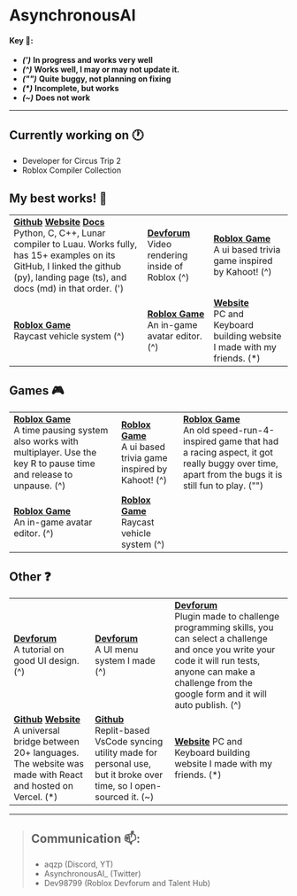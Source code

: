 # AsynchronousAI

#### Key 🔑:

- **_(')_** <td>**In progress and works very well**
- **_(^)_** <td>**Works well, I may or may not update it.**
- **_("")_** **Quite buggy, not planning on fixing**
- **_(\*)_** <td>**Incomplete, but works**
- **_(~)_** <td>**Does not work** <br>

---

## Currently working on 🕐

- Developer for Circus Trip 2
- Roblox Compiler Collection

## My best works! 🥳

<table border="0">
 <tr>
    <td><a href="https://github.com/AsynchronousAI/roblox-pyc" target="_blank"><b>Github</b></a> <a href="https://robloxpy.vercel.app" target="_blank"><b>Website</b></a> <a href="https://robloxpyc.gitbook.io/roblox-pyc/" target="_blank"><b>Docs</b></a> <br>
  Python, C, C++, Lunar compiler to Luau. Works fully, has 15+ examples on its GitHub, I linked the github (py), landing page (ts), and docs (md) in that order. (')</td>

<td><a href="https://devforum.roblox.com/t/videoservice-v202-closed-easy-to-use-custom-video-player/1775696" target="_blank"><b>Devforum</b></a> <br>
  Video rendering inside of Roblox (^) </td> <td><a href="https://www.roblox.com/games/9333015136/Trivia" target="_blank"><b>Roblox Game</b></a> <br>
  A ui based trivia game inspired by Kahoot! (^)</td>
 </tr>
 <tr>
    <td><a href="https://www.roblox.com/games/12590841538" target="_blank"><b>Roblox Game</b></a> <br>
  Raycast vehicle system (^)</td>
    <td><a href="https://www.roblox.com/games/10950266679/Avatar-Demo" target="_blank"><b>Roblox Game</b></a> <br>
   An in-game avatar editor. (^)</td>
   <td><a href="https://website-8ehi39aty-asynchronousai.vercel.app" target="_blank"><b>Website</b></a> <br> PC and Keyboard building website I made with my friends. (*)
</td>
 </tr>
</table>

## Games 🎮

<table border="0">
 <tr>
<td> <a href="https://www.roblox.com/games/12101165625/Dev98799s-Place-Number-5" target="_blank"><b>Roblox Game</b></a> <br>
  A time pausing system also works with multiplayer. Use the key R to pause time and release to unpause. (^) </td>
<td> <a href="https://www.roblox.com/games/9333015136/Trivia" target="_blank"><b>Roblox Game</b></a> <br>
  A ui based trivia game inspired by Kahoot! (^) </td>
<td><a href="https://www.roblox.com/games/9734780826/Speed-Platformer" target="_blank"><b>Roblox Game</b></a> <br>
    An old speed-run-4-inspired game that had a racing aspect, it got really buggy over time, apart from the bugs it is still fun to play. ("") </td>
    </tr>
     <tr>
<td><a href="https://www.roblox.com/games/10950266679/Avatar-Demo" target="_blank"><b>Roblox Game</b></a> <br>
   An in-game avatar editor. (^) </td>
<td><a href="https://www.roblox.com/games/12590841538" target="_blank"><b>Roblox Game</b></a> <br>
  Raycast vehicle system (^) </td>
   </tr>
  </table>
  
## Other ❓

  <table border="0">
 <tr>
<td><a href="https://devforum.roblox.com/t/how-to-make-extremely-clean-ui-while-keeping-good-ux/2438099?u=dev98799" target="_blank"><b>Devforum</b></a> <br>
  A tutorial on good UI design. (^) </td>
<td><a href="https://devforum.roblox.com/t/gui-menu-system-any-advice/1657597" target="_blank"><b>Devforum</b></a> <br>
  A UI menu system I made (^) </td>
<td><a href="https://devforum.roblox.com/t/challenges-v200-test-your-scripting-skill/1788762" target="_blank"><b>Devforum</b></a> <br>
  Plugin made to challenge programming skills, you can select a challenge and once you write your code it will run tests, anyone can make a challenge from the google form and it will auto publish.  (^) </td>
    </tr>
     <tr>
<td><a href="https://github.com/AsynchronousAI/clay" target="_blank"><b>Github</b></a> <a href="https://clay-code.vercel.app/" target="_blank"><b>Website</b></a> <br>
  A universal bridge between 20+ languages. The website was made with React and hosted on Vercel. (*) </td>
<td><a href="https://github.com/AsynchronousAI/ro-code" target="_blank"><b>Github</b></a> <br>
  Replit-based VsCode syncing utility made for personal use, but it broke over time, so I open-sourced it. (~) </td>
<td><a href="https://website-8ehi39aty-asynchronousai.vercel.app" target="_blank"><b>Website</b></a> PC and Keyboard building website I made with my friends. (*) </td>
        </tr>
    </table>
    
***

> ## Communication 📫:
>
> - aqzp (Discord, YT)
> - AsynchronousAI\_ (Twitter)
> - Dev98799 (Roblox Devforum and Talent Hub)
